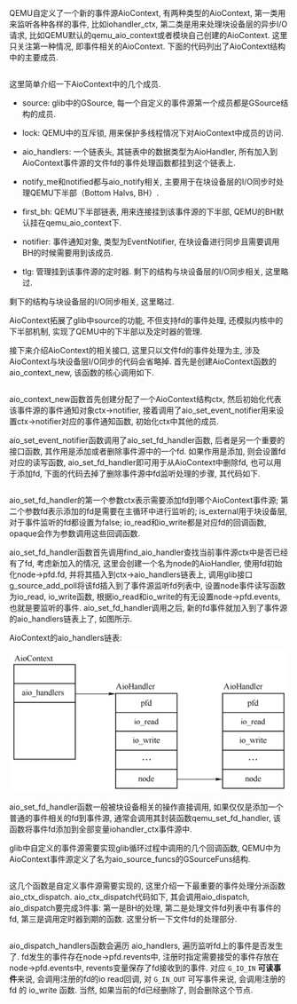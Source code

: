 
QEMU自定义了一个新的事件源AioContext, 有两种类型的AioContext, 第一类用来监听各种各样的事件, 比如iohandler_ctx, 第二类是用来处理块设备层的异步I/O请求, 比如QEMU默认的qemu_aio_context或者模块自己创建的AioContext. 这里只关注第一种情况, 即事件相关的AioContext. 下面的代码列出了AioContext结构中的主要成员.

```cpp

```

这里简单介绍一下AioContext中的几个成员. 

* source: glib中的GSource, 每一个自定义的事件源第一个成员都是GSource结构的成员. 

* lock: QEMU中的互斥锁, 用来保护多线程情况下对AioContext中成员的访问. 

* aio_handlers: 一个链表头, 其链表中的数据类型为AioHandler, 所有加入到AioContext事件源的文件fd的事件处理函数都挂到这个链表上. 

* notify_me和notified都与aio_notify相关, 主要用于在块设备层的I/O同步时处理QEMU下半部（Bottom Halvs, BH）. 

* first_bh: QEMU下半部链表, 用来连接挂到该事件源的下半部, QEMU的BH默认挂在qemu_aio_context下. 

* notifier: 事件通知对象, 类型为EventNotifier, 在块设备进行同步且需要调用BH的时候需要用到该成员. 

* tlg: 管理挂到该事件源的定时器. 剩下的结构与块设备层的I/O同步相关, 这里略过. 

剩下的结构与块设备层的I/O同步相关, 这里略过. 

AioContext拓展了glib中source的功能, 不但支持fd的事件处理, 还模拟内核中的下半部机制, 实现了QEMU中的下半部以及定时器的管理. 

接下来介绍AioContext的相关接口, 这里只以文件fd的事件处理为主, 涉及AioContext与块设备层I/O同步的代码会省略掉. 首先是创建AioContext函数的aio_context_new, 该函数的核心调用如下. 

```cpp

```

aio_context_new函数首先创建分配了一个AioContext结构ctx, 然后初始化代表该事件源的事件通知对象ctx->notifier, 接着调用了aio_set_event_notifier用来设置ctx->notifier对应的事件通知函数, 初始化ctx中其他的成员. 

aio_set_event_notifier函数调用了aio_set_fd_handler函数, 后者是另一个重要的接口函数, 其作用是添加或者删除事件源中的一个fd. 如果作用是添加, 则会设置fd对应的读写函数, aio_set_fd_handler即可用于从AioContext中删除fd, 也可以用于添加fd, 下面的代码去掉了删除事件源中fd监听处理的步骤, 其代码如下. 

```cpp

```

aio_set_fd_handler的第一个参数ctx表示需要添加fd到哪个AioContext事件源; 第二个参数fd表示添加的fd是需要在主循环中进行监听的; is_external用于块设备层, 对于事件监听的fd都设置为false; io_read和io_write都是对应fd的回调函数, opaque会作为参数调用这些回调函数. 

aio_set_fd_handler函数首先调用find_aio_handler查找当前事件源ctx中是否已经有了fd, 考虑新加入的情况, 这里会创建一个名为node的AioHandler, 使用fd初始化node->pfd.fd, 并将其插入到ctx->aio_handlers链表上, 调用glib接口g_source_add_poll将该fd插入到了事件源监听fd列表中, 设置node事件读写函数为io_read, io_write函数, 根据io_read和io_write的有无设置node->pfd.events, 也就是要监听的事件. aio_set_fd_handler调用之后, 新的fd事件就加入到了事件源的aio_handlers链表上了, 如图所示. 

AioContext的aio_handlers链表:

![2024-06-22-23-09-38.png](./images/2024-06-22-23-09-38.png)

aio_set_fd_handler函数一般被块设备相关的操作直接调用, 如果仅仅是添加一个普通的事件相关的fd到事件源, 通常会调用其封装函数qemu_set_fd_handler, 该函数将事件fd添加到全部变量iohandler_ctx事件源中. 

glib中自定义的事件源需要实现glib循环过程中调用的几个回调函数, QEMU中为AioContext事件源定义了名为aio_source_funcs的GSourceFuns结构. 

```cpp

```

这几个函数是自定义事件源需要实现的, 这里介绍一下最重要的事件处理分派函数aio_ctx_dispatch. aio_ctx_dispatch代码如下, 其会调用aio_dispatch, aio_dispatch要完成3件事: 第一是BH的处理, 第二是处理文件fd列表中有事件的fd, 第三是调用定时器到期的函数. 这里分析一下文件fd的处理部分. 

```cpp

```

aio_dispatch_handlers函数会遍历 aio_handlers, 遍历监听fd上的事件是否发生了. fd发生的事件存在node->pfd.revents中, 注册时指定需要接受的事件存放在node->pfd.events中, revents变量保存了fd接收到的事件. 对应 `G_IO_IN` **可读事件**来说, 会调用注册的fd的io read回调, 对 `G_IN_OUT` 可写事件来说, 会调用注册的 fd 的 io_write 函数. 当然, 如果当前的fd已经删除了, 则会删除这个节点. 

